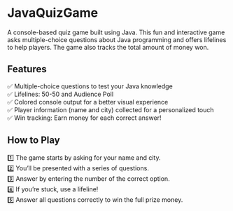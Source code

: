 # JavaQuizGame

A console-based quiz game built using Java. This fun and interactive game asks multiple-choice questions about Java programming 
and offers lifelines to help players. The game also tracks the total amount of money won.

## Features

✅ Multiple-choice questions to test your Java knowledge  
✅ Lifelines: 50-50 and Audience Poll  
✅ Colored console output for a better visual experience  
✅ Player information (name and city) collected for a personalized touch  
✅ Win tracking: Earn money for each correct answer!

## How to Play

1️⃣ The game starts by asking for your name and city.  
2️⃣ You’ll be presented with a series of questions.  
3️⃣ Answer by entering the number of the correct option.  
4️⃣ If you’re stuck, use a lifeline!  
5️⃣ Answer all questions correctly to win the full prize money.
